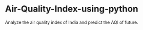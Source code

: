 # Air-Quality-Index-using-python
Analyze the air quality index of India and predict the AQI of future.

